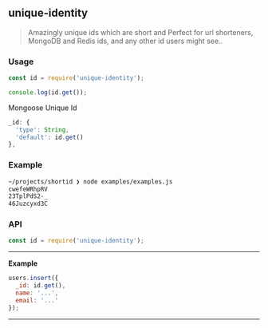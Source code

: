 ## unique-identity 

> Amazingly unique ids which are short and Perfect for url shorteners, MongoDB and Redis ids, and any other id users might see..
### Usage

```js
const id = require('unique-identity');

console.log(id.get());
```

Mongoose Unique Id
```js
_id: {
  'type': String,
  'default': id.get()
},
```



### Example

```bash
~/projects/shortid ❯ node examples/examples.js
cwefeWRhpRV
23TplPdS2-_
46Juzcyxd3C
```



### API

```js
const id = require('unique-identity');
```

---------------------------------------

__Example__

```js
users.insert({
  _id: id.get(),
  name: '...',
  email: '...'
});
```

---------------------------------------

